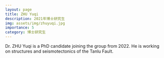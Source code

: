 ```yaml
---
layout: page
title: ZHU Yuqi
description: 2021年博士研究生
img: assets/img/zhuyuqi.jpg
importance: 5
category: 博士研究生
---
```


Dr. ZHU Yuqi is a PhD candidate joining the group from 2022. He is working on structures and seismotectonics of the Tanlu Fault. 
